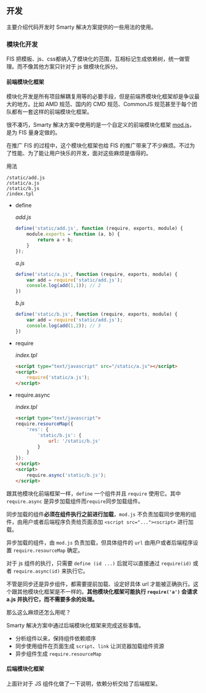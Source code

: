 ## 开发

主要介绍代码开发时 Smarty 解决方案提供的一些用法的使用。

### 模块化开发

FIS 把模板、js、css都纳入了模块化的范围，互相标记生成依赖树，统一做管理。而不像其他方案只针对于 js 做模块化拆分。

#### 前端模块化框架

模块化开发是所有项目解耦复用等的必要手段，但是前端界模块化框架却是争议最大的地方。比如 AMD 规范、国内的 CMD 规范、CommonJS 规范甚至于每个团队都有一套这样的前端模块化框架。

很不凑巧，Smarty 解决方案中使用的是一个自定义的前端模块化框架 [mod.js](https://github.com/fex-team/mod)，是为 FIS 量身定做的。

在推广 FIS 的过程中，这个模块化框架也给 FIS 的推广带来了不少麻烦。不过为了性能、为了能让用户快乐的开发，面对这些麻烦是值得的。

用法

```
/static/add.js
/static/a.js
/static/b.js
/index.tpl
```

- define
    
    *add.js*
    
    ```js
    define('static/add.js', function (require, exports, module) {
        module.exports = function (a, b) {
            return a + b;
        }
    });
    ```

    *a.js*

    ```js
    define('static/a.js', function (require, exports, module) {
        var add = require('static/add.js');
        console.log(add(1,1)); // 2
    })
    ```

    *b.js*

    ```js
    define('static/b.js', function (require, exports, module) {
        var add = require('static/add.js');
        console.log(add(1,2)); // 3
    })
    ```

- require

    *index.tpl*

    ```html
    <script type="text/javascript" src="/static/a.js"></script>
    <script>
        require('static/a.js');
    </script>
    ```

- require.async

    *index.tpl*

    ```html
    <script type="text/javascript">
    require.resourceMap({
        'res': {
            'static/b.js': {
                url: '/static/b.js'
            }
        }
    });
    </script>
    <script>
        require.async('static/b.js');
    </script>
    ```

跟其他模块化前端框架一样，`define` 一个组件并且 `require` 使用它。其中 `require.async` 是异步加载组件而`require`同步加载组件。

同步加载的组件**必须在组件执行之前进行加载**，`mod.js` 不负责加载同步使用的组件，由用户或者后端程序负责给页面添加 `<script src="..."><script>` 进行加载。

异步加载的组件，由 `mod.js` 负责加载，但具体组件的 `url` 由用户或者后端程序设置 `require.resourceMap` 确定。

对于 js 组件的执行，只需要 `define (id ...)` 后就可以直接通过 `require(id)` 或者 `require.async(id)` 来执行它。

不管是同步还是异步组件，都需要提前加载、设定好具体 url 才能被正确执行。这个跟其他模块化框架是不一样的。**其他模块化框架可能执行 `require('a')` 会请求 a.js 并执行它，而不需要多余的处理。**

那么这么麻烦还怎么用呢？

Smarty 解决方案中通过后端模块化框架来完成这些事情。

- 分析组件以来，保持组件依赖顺序
- 同步使用组件在页面生成 `script`、`link` 让浏览器加载组件资源
- 异步组件生成 `require.resourceMap`

#### 后端模块化框架

上面针对于 JS 组件化做了一下说明，依赖分析交给了后端框架。
